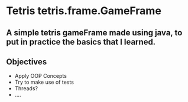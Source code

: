 # Tetris tetris.frame.GameFrame

## A simple tetris gameFrame made using java, to put in practice the basics that I learned.

## Objectives
* Apply OOP Concepts
* Try to make use of tests
* Threads?
* ....